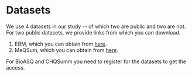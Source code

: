 # Datasets
We use 4 datasets in our study -- of which two are public and two are not. For two public datasets, we provide links from which you can download.
1. EBM, which you can obtain from [here](https://sourceforge.net/projects/ebmsumcorpus/).
2. MeQSum, which you can obtain from [here](https://github.com/abachaa/MeQSum).

For BioASQ and CHQSumm you need to register for the datasets to get the access.
